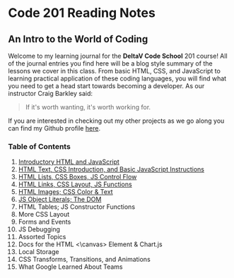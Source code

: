 # Code 201 Reading Notes
## An Intro to the World of Coding

Welcome to my learning journal for the **DeltaV Code School** 201 course!  All of the journal entries you find here will be a blog style summary of the lessons we cover in this class.  From basic HTML, CSS, and JavaScript to learning practical application of these coding languages, you will find what you need to get a head start towards becoming a developer.  As our instructor Craig Barkley said:

 > If it's worth wanting, it's worth working for. 

If you are interested in checking out my other projects as we go along you can find my Github profile [here](https://github.com/cnickels21).

### Table of Contents

1. [Introductory HTML and JavaScript](class-01.md)
2. [HTML Text, CSS Introduction, and Basic JavaScript Instructions](class-02.md)
3. [HTML Lists, CSS Boxes, JS Control Flow](class-03.md)
4. [HTML Links, CSS Layout, JS Functions](class-04.md)
5. [HTML Images; CSS Color & Text](class-05.md)
6. [JS Object Literals; The DOM](class-06.md)
7. HTML Tables; JS Constructor Functions
8. More CSS Layout
9. Forms and Events
10. JS Debugging
11. Assorted Topics
12. Docs for the HTML <\canvas> Element & Chart.js
13. Local Storage
14. CSS Transforms, Transitions, and Animations
15. What Google Learned About Teams
